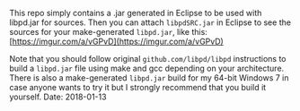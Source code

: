 This repo simply contains a .jar generated in Eclipse to be used with libpd.jar for sources.
Then you can attach `libpdSRC.jar` in Eclipse to see the sources for your make-generated `libpd.jar`, like this:  
[https://imgur.com/a/vGPvD](https://imgur.com/a/vGPvD)

Note that you should follow original `github.com/libpd/libpd` instructions to build a `libpd.jar` file using make and gcc depending on your architecture.
There is also a make-generated `libpd.jar` build for my 64-bit Windows 7 in case anyone wants to try it but I strongly recommend that you build it yourself.
Date: 2018-01-13
